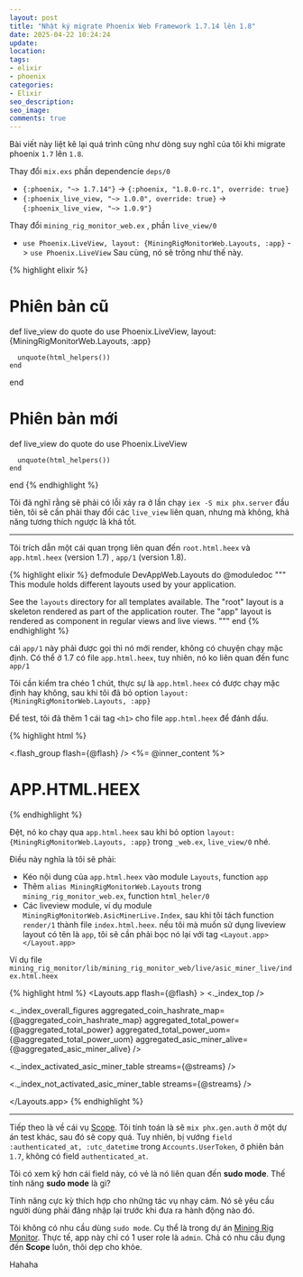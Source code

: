 ```yaml
---
layout: post
title: "Nhật ký migrate Phoenix Web Framework 1.7.14 lên 1.8"
date: 2025-04-22 10:24:24
update:
location:
tags:
- elixir
- phoenix
categories:
- Elixir
seo_description:
seo_image:
comments: true
---
```


Bài viết này liệt kê lại quá trình cũng như dòng suy nghĩ của tôi khi migrate phoenix `1.7` lên `1.8`.

Thay đổi `mix.exs` phần dependencíe `deps/0`
- `{:phoenix, "~> 1.7.14"}` -> `{:phoenix, "1.8.0-rc.1", override: true}`
- `{:phoenix_live_view, "~> 1.0.0", override: true}` -> `{:phoenix_live_view, "~> 1.0.9"}`

Thay đổi `mining_rig_monitor_web.ex` , phần `live_view/0`
- `use Phoenix.LiveView, layout: {MiningRigMonitorWeb.Layouts, :app}` -> `use Phoenix.LiveView`
Sau cùng, nó sẽ trông như thế này.

{% highlight elixir %}
  # Phiên bản cũ
  def live_view do
    quote do
      use Phoenix.LiveView,
        layout: {MiningRigMonitorWeb.Layouts, :app}

      unquote(html_helpers())
    end
  end
  # Phiên bản mới
  def live_view do
    quote do
      use Phoenix.LiveView

      unquote(html_helpers())
    end
  end
{% endhighlight %}

Tôi đã nghĩ rằng sẽ phải có lỗi xảy ra ở lần chạy `iex -S mix phx.server` đầu tiên, tôi sẽ cần phải thay đổi các `live_view` liên quan, nhưng mà không, khả năng tương thích ngược là khá tốt.

---

Tôi trích dẫn một cái quan trọng liên quan đến `root.html.heex` và `app.html.heex` (version 1.7) , `app/1` (version 1.8).

{% highlight elixir %}
defmodule DevAppWeb.Layouts do
  @moduledoc """
  This module holds different layouts used by your application.

  See the `layouts` directory for all templates available.
  The "root" layout is a skeleton rendered as part of the
  application router. The "app" layout is rendered as component
  in regular views and live views.
  """
end
{% endhighlight %}


cái `app/1` này phải được gọi thì nó mới render, không có chuyện chạy mặc định. Có thể ở 1.7 có file `app.html.heex`, tuy nhiên, nó ko liên quan đến func `app/1`

Tôi cần kiểm tra chéo 1 chút, thực sự là `app.html.heex` có được chạy mặc định hay không, sau khi tôi đã bỏ option `layout: {MiningRigMonitorWeb.Layouts, :app}`

Để test, tôi đã thêm 1 cái tag `<h1>` cho file `app.html.heex` để đánh dấu.

{% highlight html %}
 <!-- app.html.heex -->
<main class="bg-gray-50 dark:bg-gray-900">
  <.flash_group flash={@flash} />
  <%= @inner_content %>
  <h1> APP.HTML.HEEX</h1>
</main>
{% endhighlight %}

Đệt, nó ko chạy qua `app.html.heex` sau khi bỏ option `layout: {MiningRigMonitorWeb.Layouts, :app}` trong `_web.ex`, `live_view/0` nhé.

Điều này nghĩa là tôi sẽ phải:

- Kéo nội dung của `app.html.heex` vào module `Layouts`, function `app`
- Thêm `alias MiningRigMonitorWeb.Layouts` trong `mining_rig_monitor_web.ex`, function `html_heler/0`
- Các liveview module, ví dụ module `MiningRigMonitorWeb.AsicMinerLive.Index`, sau khi tôi tách function `render/1` thành file `index.html.heex`. nếu tôi mà muốn sử dụng liveview layout có tên là `app`,
tôi sẽ cần phải bọc nó lại với tag `<Layout.app> <‌/Layout.app>`

Ví dụ file `mining_rig_monitor/lib/mining_rig_monitor_web/live/asic_miner_live/index.html.heex`

{% highlight html %}
<Layouts.app flash={@flash} >
  <._index_top />

  <._index_overall_figures aggregated_coin_hashrate_map={@aggregated_coin_hashrate_map}
    aggregated_total_power={@aggregated_total_power}
    aggregated_total_power_uom={@aggregated_total_power_uom}
    aggregated_asic_miner_alive={@aggregated_asic_miner_alive} />

  <._index_activated_asic_miner_table streams={@streams} />

  <._index_not_activated_asic_miner_table streams={@streams} />

</Layouts.app>
{% endhighlight %}

---

Tiếp theo là về cái vụ [Scope](https://hexdocs.pm/phoenix/1.8.0-rc.0/scopes.html). Tôi tính toán là sẽ `mix phx.gen.auth` ở một dự án test khác, sau đó sẽ copy quá.
Tuy nhiên, bị vướng `field :authenticated_at, :utc_datetime` trong `Accounts.UserToken`, ở phiên bản `1.7`,  không có field `authenticated_at`.

Tôi có xem kỹ hơn cái field này, có vẻ là nó liên quan đến **sudo mode**. Thế tính năng **sudo mode** là gì?

Tính năng cực kỳ thích hợp cho những tác vụ nhạy cảm. Nó sẽ yêu cầu người dùng phải đăng nhập lại trước khi đưa ra hành động nào đó.

Tôi không có nhu cầu dùng `sudo mode`. Cụ thể là trong dự án [Mining Rig Monitor](https://github.com/nguyenvinhlinh/Mining-Rig-Monitor).
Thực tế, app này chỉ có 1 user role là `admin`. Chả có nhu cầu đụng đến **Scope** luôn, thôi dẹp cho khỏe.

Hahaha
